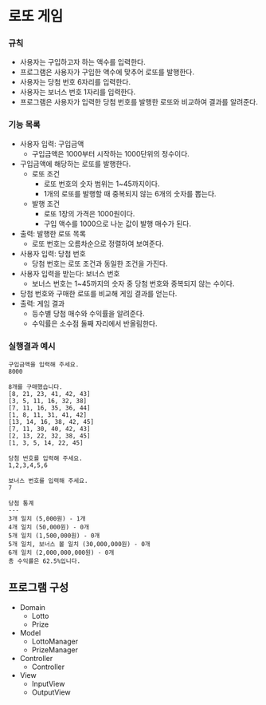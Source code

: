 # 로또 게임

### 규칙
- 사용자는 구입하고자 하는 액수를 입력한다.
- 프로그램은 사용자가 구입한 액수에 맞추어 로또를 발행한다.
- 사용자는 당첨 번호 6자리를 입력한다.
- 사용자는 보너스 번호 1자리를 입력한다. 
- 프로그램은 사용자가 입력한 당첨 번호를 발행한 로또와 비교하여 결과를 알려준다.


### 기능 목록
- 사용자 입력: 구입금액
  - 구입금액은 1000부터 시작하는 1000단위의 정수이다.
- 구입금액에 해당하는 로또를 발행한다.
  - 로또 조건
    - 로또 번호의 숫자 범위는 1~45까지이다.
    - 1개의 로또를 발행할 때 중복되지 않는 6개의 숫자를 뽑는다.
  - 발행 조건
    - 로또 1장의 가격은 1000원이다.
    - 구입 액수를 1000으로 나눈 값이 발행 매수가 된다.
- 출력: 발행한 로또 목록
  - 로또 번호는 오름차순으로 정렬하여 보여준다.
- 사용자 입력: 당첨 번호
  - 당첨 번호는 로또 조건과 동일한 조건을 가진다.
- 사용자 입력을 받는다: 보너스 번호
  - 보너스 번호는 1~45까지의 숫자 중 당첨 번호와 중복되지 않는 수이다.
- 당첨 번호와 구매한 로또를 비교해 게임 결과를 얻는다.
- 출력: 게임 결과
  - 등수별 당첨 매수와 수익률을 알려준다.
  - 수익률은 소수점 둘째 자리에서 반올림한다.

### 실행결과 예시
```
구입금액을 입력해 주세요.
8000

8개를 구매했습니다.
[8, 21, 23, 41, 42, 43]
[3, 5, 11, 16, 32, 38]
[7, 11, 16, 35, 36, 44]
[1, 8, 11, 31, 41, 42]
[13, 14, 16, 38, 42, 45]
[7, 11, 30, 40, 42, 43]
[2, 13, 22, 32, 38, 45]
[1, 3, 5, 14, 22, 45]

당첨 번호를 입력해 주세요.
1,2,3,4,5,6

보너스 번호를 입력해 주세요.
7

당첨 통계
---
3개 일치 (5,000원) - 1개
4개 일치 (50,000원) - 0개
5개 일치 (1,500,000원) - 0개
5개 일치, 보너스 볼 일치 (30,000,000원) - 0개
6개 일치 (2,000,000,000원) - 0개
총 수익률은 62.5%입니다.
```

## 프로그램 구성

- Domain
  - Lotto
  - Prize
- Model
  - LottoManager
  - PrizeManager
- Controller
  - Controller
- View
  - InputView
  - OutputView
